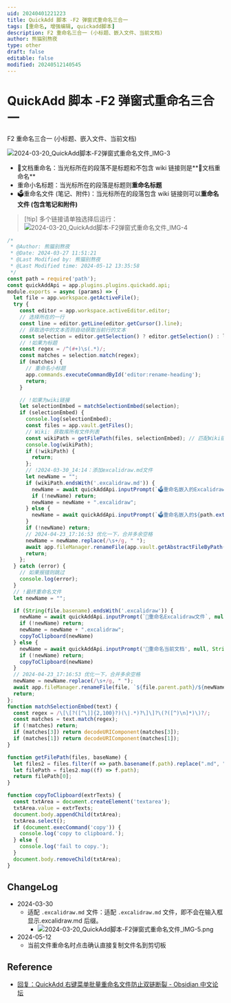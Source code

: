 ```yaml
---
uid: 20240401221223
title: QuickAdd 脚本 -F2 弹窗式重命名三合一
tags: [重命名, 增强编辑, quickadd脚本]
description: F2 重命名三合一 (小标题、嵌入文件、当前文档)
author: 熊猫别熬夜
type: other
draft: false
editable: false
modified: 20240512140545
---
```


# QuickAdd 脚本 -F2 弹窗式重命名三合一

F2 重命名三合一 (小标题、嵌入文件、当前文档)

![2024-03-20_QuickAdd脚本-F2弹窗式重命名文件_IMG-3](https://cdn.pkmer.cn/images/202404012216771.gif!pkmer)

- 📄文档重命名：当光标所在的段落不是标题和不包含 wiki 链接则是**📄文档重命名**
- 重命小名标题：当光标所在的段落是标题则**重命名标题**
- 🗳重命名文件 (笔记、附件)：当光标所在的段落包含 wiki 链接则可以**重命名文件 (包含笔记和附件)**

> [!tip] 多个链接请单独选择后运行：
> ![2024-03-20_QuickAdd脚本-F2弹窗式重命名文件_IMG-4](https://cdn.pkmer.cn/images/202404012216772.gif!pkmer)

```js
/*
 * @Author: 熊猫别熬夜 
 * @Date: 2024-03-27 11:51:21 
 * @Last Modified by: 熊猫别熬夜
 * @Last Modified time: 2024-05-12 13:35:58
 */
const path = require('path');
const quickAddApi = app.plugins.plugins.quickadd.api;
module.exports = async (params) => {
  let file = app.workspace.getActiveFile();
  try {
    const editor = app.workspace.activeEditor.editor;
    // 选择所在的一行
    const line = editor.getLine(editor.getCursor().line);
    // 获取选中的文本否则自动获取当前行的文本
    const selection = editor.getSelection() ? editor.getSelection() : line;
    // !如果为标题
    const regex = /^(#+)\s(.*)/;
    const matches = selection.match(regex);
    if (matches) {
      // 重命名小标题
      app.commands.executeCommandById('editor:rename-heading');
      return;
    }

    // !如果为wiki链接
    let selectionEmbed = matchSelectionEmbed(selection);
    if (selectionEmbed) {
      console.log(selectionEmbed);
      const files = app.vault.getFiles();
      // Wiki: 获取库所有文件列表
      const wikiPath = getFilePath(files, selectionEmbed); // 匹配Wiki链接
      console.log(wikiPath);
      if (!wikiPath) {
        return;
      };
      // !2024-03-30_14:14：添加excalidraw.md文件
      let newName = "";
      if (wikiPath.endsWith('.excalidraw.md')) {
        newName = await quickAddApi.inputPrompt(`🗳重命名嵌入的Excalidraw文件`, null, path.basename(wikiPath).replace(".excalidraw.md", ""), "");
        if (!newName) return;
        newName = newName + ".excalidraw";
      } else {
        newName = await quickAddApi.inputPrompt(`🗳重命名嵌入的${path.extname(wikiPath)}文件`, null, path.basename(wikiPath).replace(path.extname(wikiPath), ""), "");
      }
      if (!newName) return;
      // 2024-04-23_17:16:53 优化一下，合并多余空格
      newName = newName.replace(/\s+/g, " ");
      await app.fileManager.renameFile(app.vault.getAbstractFileByPath(wikiPath), `${path.dirname(wikiPath)}/${newName}${path.extname(wikiPath)}`);
      return;
    };
  } catch (error) {
    // 如果报错则跳过
    console.log(error);
  }
  // !最终重命名文件
  let newName = "";

  if (String(file.basename).endsWith('.excalidraw')) {
    newName = await quickAddApi.inputPrompt(`🎨重命名Excalidraw文件`, null, String(file.basename).replace(".excalidraw", ""), "");
    if (!newName) return;
    newName = newName + ".excalidraw";
    copyToClipboard(newName)
  } else {
    newName = await quickAddApi.inputPrompt('📄重命名当前文档', null, String(file.basename));
    if (!newName) return;
    copyToClipboard(newName)
  }
  // 2024-04-23_17:16:53 优化一下，合并多余空格
  newName = newName.replace(/\s+/g, " ");
  await app.fileManager.renameFile(file, `${file.parent.path}/${newName}.${file.extension}`);
  return;
};
function matchSelectionEmbed(text) {
  const regex = /\[\[?([^\]]{2,100}?)(\|.*)?\]\]?\(?([^)\n]*)\)?/;
  const matches = text.match(regex);
  if (!matches) return;
  if (matches[3]) return decodeURIComponent(matches[3]);
  if (matches[1]) return decodeURIComponent(matches[1]);
}

function getFilePath(files, baseName) {
  let files2 = files.filter(f => path.basename(f.path).replace(".md", "") === path.basename(baseName).replace(".md", ""));
  let filePath = files2.map((f) => f.path);
  return filePath[0];
}

function copyToClipboard(extrTexts) {
  const txtArea = document.createElement('textarea');
  txtArea.value = extrTexts;
  document.body.appendChild(txtArea);
  txtArea.select();
  if (document.execCommand('copy')) {
    console.log('copy to clipboard.');
  } else {
    console.log('fail to copy.');
  }
  document.body.removeChild(txtArea);
}

```

## ChangeLog

- 2024-03-30
	- 适配 `.excalidraw.md` 文件：适配 `.excalidraw.md` 文件，即不会在输入框显示.excalidraw.md 后缀。
		- ![2024-03-20_QuickAdd脚本-F2弹窗式重命名文件_IMG-5.png](https://cdn.pkmer.cn/images/202405121402169.png!pkmer)
- 2024-05-12
	- 当前文件重命名时点击确认直接复制文件名到剪切板

## Reference

- [回复：QuickAdd 右键菜单批量重命名文件防止双链断裂 - Obsidian 中文论坛](https://forum-zh.obsidian.md/t/topic/31816/7)
